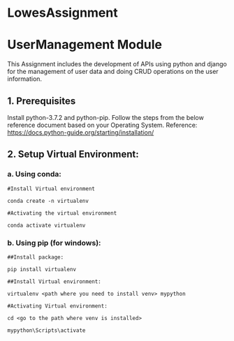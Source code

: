 # LowesAssignment

# UserManagement Module
 This Assignment includes the development of APIs using python and django for the management of user data and doing CRUD operations on the user information.
    
## 1. Prerequisites
Install python-3.7.2 and python-pip. Follow the steps from the below reference document based on your Operating System. Reference: https://docs.python-guide.org/starting/installation/

## 2. Setup Virtual Environment:
### a. Using conda:
    #Install Virtual environment
 
    conda create -n virtualenv
 
    #Activating the virtual environment
 
    conda activate virtualenv
 
### b. Using pip (for windows):
    ##Install package:
 
    pip install virtualenv
 
    ##Install Virtual environment:
 
    virtualenv <path where you need to install venv> mypython
    
    #Activating Virtual environment:
 
    cd <go to the path where venv is installed>
    
    mypython\Scripts\activate
